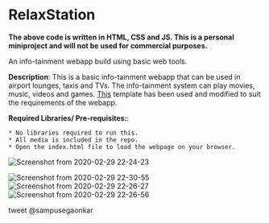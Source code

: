 # RelaxStation

**The above code is written in HTML, CSS and JS. This is a personal miniproject and will not be used for commercial purposes.**

An info-tainment webapp build using basic web tools.

 **Description**: This is a basic info-tainment webapp that can be used in airport lounges, taxis and TVs. The info-tainment system can play movies, music, videos and games. [This](https://colorlib.com/wp/template/music-2/) template has been used and modified to suit the requirements of the webapp. </br>
  
  **Required Libraries/ Pre-requisites:**:     
  
    * No libraries required to run this. 
    * All media is included in the repo. 
    * Open the index.html file to load the webpage on your browser.
    
![Screenshot from 2020-02-29 22-24-23](https://user-images.githubusercontent.com/12711480/75611761-5b3ecc00-5b43-11ea-8e29-f40c54efda73.png)

![Screenshot from 2020-02-29 22-30-55](https://user-images.githubusercontent.com/12711480/75611771-6691f780-5b43-11ea-862a-300632710780.png)
![Screenshot from 2020-02-29 22-26-27](https://user-images.githubusercontent.com/12711480/75611763-5da12600-5b43-11ea-8e47-7ee9edf14a87.png)
![Screenshot from 2020-02-29 22-26-56](https://user-images.githubusercontent.com/12711480/75611765-5f6ae980-5b43-11ea-9870-73e2a6502972.png)





  tweet @sampusegaonkar 

